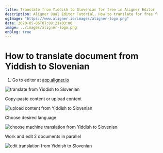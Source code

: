 ```yaml
---
title: Translate from Yiddish to Slovenian for free in Aligner Editor
description: Aligner Dual Editor Tutorial. How to translate for free from Yiddish to Slovenian. Aligner is multilingual document management platform. 
ogImage: "https://www.aligner.io/images/aligner-logo.png"
date: 2020-05-06T07:09:21+03:00
image: ../images/aligner-logo.png
onBlog: true
---
```


# How to translate document from Yiddish to Slovenian

1. Go to editor at [app.aligner.io](https://app.aligner.io "Aligner App web page")

![translate from Yiddish to Slovenian](../aligner-blank-editor.png "translate from Yiddish to Slovenian")

Copy-paste content or upload content

![upload content from Yiddish to Slovenian](../aligner-uploaded-document.png "upload content from Yiddish to Slovenian")

Choose desired language

![choose machine translation from Yiddish to Slovenian](../aligner-language-dropdown.png "choose machine translation from Yiddish to Slovenian")

Work and edit 2 documents in parallel

![edit translation from Yiddish to Slovenian](../aligner-double-sitded-editor.png "edit translation from Yiddish to Slovenian")

